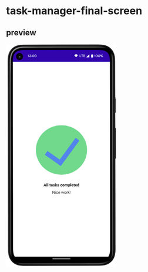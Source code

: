 # task-manager-final-screen

## preview
<img
  src="task-manager-screenshot.png"
  alt="final screen screenshot"
  style="display: inline-block; margin: 0 auto; max-width: 300px">
